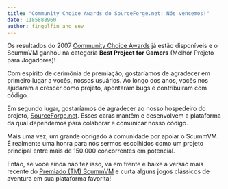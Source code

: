```yaml
---
title: "Community Choice Awards do SourceForge.net: Nós vencemos!"
date: 1185888960
author: fingolfin and sev
---
```


Os resultados do 2007 [Community Choice Awards](https://sourceforge.net/awards/cca/) já estão disponíveis e o ScummVM ganhou na categoria **Best Project for Gamers** (Melhor Projeto para Jogadores)!

Com espírito de cerimônia de premiação, gostaríamos de agradecer em primeiro lugar a vocês, nossos usuários. Ao longo dos anos, vocês nos ajudaram a crescer como projeto, apontaram bugs e contribuiram com código.

Em segundo lugar, gostaríamos de agradecer ao nosso hospedeiro do projeto, [SourceForge.net](http://www.sourceforge.net). Esses caras mantêm e desenvolvem a plataforma da qual dependemos para colaborar e comunicar nosso código.

Mais uma vez, um grande obrigado à comunidade por apoiar o ScummVM. É realmente uma honra para nós sermos escolhidos como um projeto principal entre mais de 150.000 concorrentes em potencial.

Então, se você ainda não fez isso, vá em frente e baixe a versão mais recente do [Premiado (TM) ScummVM](/downloads/) e curta alguns jogos clássicos de aventura em sua plataforma favorita!

